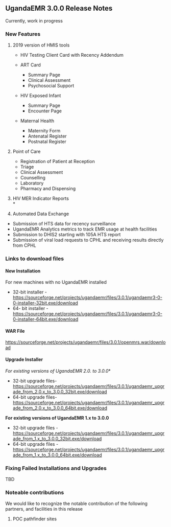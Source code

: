 ## UgandaEMR 3.0.0 Release Notes

Currently, work in progress

### New Features

1. 2019 version of HMIS tools

   * HIV Testing Client Card with Recency Addendum 
   * ART Card  
     * Summary Page
     * Clinical Assessment
     * Psychosocial Support
   * HIV Exposed Infant
     * Summary Page
     * Encounter Page  

   * Maternal Health

     * Maternity Form
     * Antenatal Register
     * Postnatal Register

2. Point of Care

   * Registration of Patient at Reception
   * Triage
   * Clinical Assessment
   * Counselling
   * Laboratory
   * Pharmacy and Dispensing

3. HIV MER Indicator Reports  
   \*

4. Automated Data Exchange

 * Submission of HTS data for recency surveillance
 * UgandaEMR Analytics metrics to track EMR usage at health facilities
 * Submission to DHIS2 starting with 105A HTS report
 * Submission of viral load requests to CPHL and receiving results directly from CPHL 
  
   
 ### Links to download files
 
#### New Installation
For new machines with no UgandaEMR installed 
* 32-bit installer -https://sourceforge.net/projects/ugandaemr/files/3.0.1/ugandaemr3-0-0-installer-32bit.exe/download
* 64- bit installer -https://sourceforge.net/projects/ugandaemr/files/3.0.1/ugandaemr3-0-0-installer-64bit.exe/download




#### WAR File

https://sourceforge.net/projects/ugandaemr/files/3.0.1/openmrs.war/download


#### Upgrade Installer

**For existing versions of UgandaEMR 2.0.* to 3.0.0**

  * 32-bit upgrade files- https://sourceforge.net/projects/ugandaemr/files/3.0.1/ugandaemr_upgrade_from_2.0.x_to_3.0.0_32bit.exe/download
  * 64-bit upgrade files- https://sourceforge.net/projects/ugandaemr/files/3.0.1/ugandaemr_upgrade_from_2.0.x_to_3.0.0_64bit.exe/download

**For existing versions of UgandaEMR 1.x  to  3.0.0**
* 32-bit upgrade files - https://sourceforge.net/projects/ugandaemr/files/3.0.1/ugandaemr_upgrade_from_1.x_to_3.0.0_32bit.exe/download
* 64-bit upgrade files - https://sourceforge.net/projects/ugandaemr/files/3.0.1/ugandaemr_upgrade_from_1.x_to_3.0.0_64bit.exe/download



### Fixing Failed Installations and Upgrades

TBD

### Noteable contributions

We would like to recognize the notable contribution of the following partners, and facilities in this release

1. POC pathfinder sites




